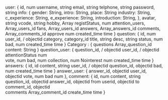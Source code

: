 user: {
	id,				num
	username,		string
	email,			string
	telphone,		string
	password,		string
	info: {
	    gender: String,
	    intro: String,
	    place: String
	    industry: String,
	    c_experience: String,
	    e_experience: String,
	    introduction: String,
	},
	avatar,			string
	vcode,			string
	hobby,			Array
	registStatus,	num
	attention_users,	Array_users_id
	fans,				Array_users_id
	answers,			Array_answers_id
	comments,			Array_comments_id
	approve				num
	created_time		time
}
question: {
	id,				num	
	user_id, /		objectid
	category,		category_id
	title,			string
	desc,			string
	status,			num
	bad,			num
	created_time    time
}
Category : {
	questions   Array_question_id
	content: String
}
question_user: {
	question_id,	/ objectid
	user_id,	/	 objectid
	attentionStatus	num		
	vote,			num
	bad,			num
	collection,		num
	Nointerest		num
	created_time   	time
}
answers: {
	id,				id
	content,		string
	user_id, /		objectid
	question_id,	objectid
	bad,			num
	created_time	time
}
answer_user: {
	answer_id,		objectid
	user_id,		objectid
	vote,			num
	bad				num
},
comment: {
	id,				num
	content,		string
	question_id,	objectid
	answer_id,		objectid
	from userid,	objectid
	to comment_id,  objectid	
	comments		Array_comment_id
	create_time		time
}
